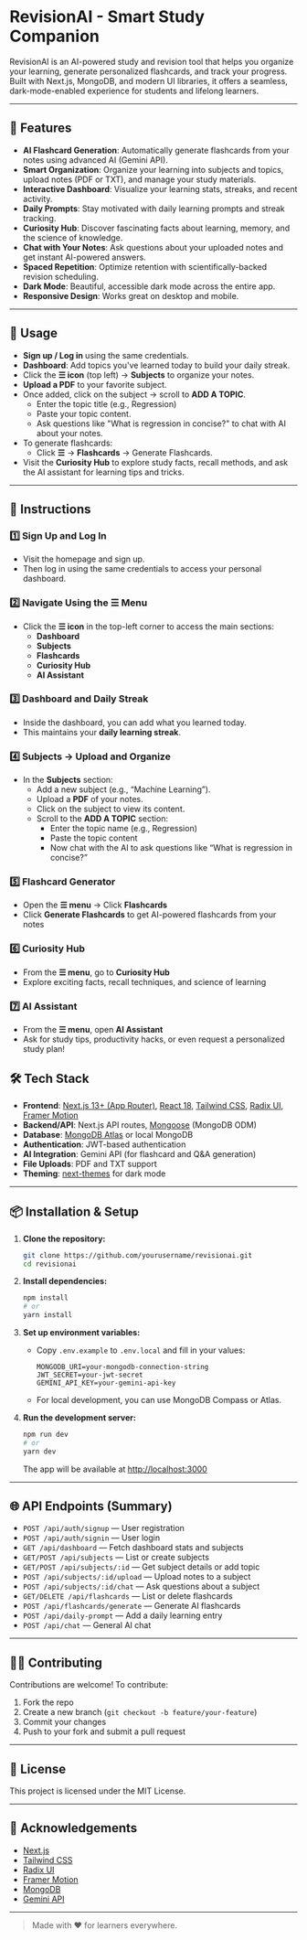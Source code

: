 # RevisionAI - Smart Study Companion

RevisionAI is an AI-powered study and revision tool that helps you organize your learning, generate personalized flashcards, and track your progress. Built with Next.js, MongoDB, and modern UI libraries, it offers a seamless, dark-mode-enabled experience for students and lifelong learners. 

---

## 🚀 Features

- **AI Flashcard Generation**: Automatically generate flashcards from your notes using advanced AI (Gemini API).
- **Smart Organization**: Organize your learning into subjects and topics, upload notes (PDF or TXT), and manage your study materials.
- **Interactive Dashboard**: Visualize your learning stats, streaks, and recent activity.
- **Daily Prompts**: Stay motivated with daily learning prompts and streak tracking.
- **Curiosity Hub**: Discover fascinating facts about learning, memory, and the science of knowledge.
- **Chat with Your Notes**: Ask questions about your uploaded notes and get instant AI-powered answers.
- **Spaced Repetition**: Optimize retention with scientifically-backed revision scheduling.
- **Dark Mode**: Beautiful, accessible dark mode across the entire app.
- **Responsive Design**: Works great on desktop and mobile.

---
## 📝 Usage

- **Sign up / Log in** using the same credentials.
- **Dashboard**: Add topics you've learned today to build your daily streak.
- Click the **☰ icon** (top left) → **Subjects** to organize your notes.
- **Upload a PDF** to your favorite subject.
- Once added, click on the subject → scroll to **ADD A TOPIC**.
  - Enter the topic title (e.g., Regression)
  - Paste your topic content.
  - Ask questions like "What is regression in concise?" to chat with AI about your notes.
- To generate flashcards:
  - Click **☰** → **Flashcards** → Generate Flashcards.
- Visit the **Curiosity Hub** to explore study facts, recall methods, and ask the AI assistant for learning tips and tricks.

---

## 📘 Instructions

### 1️⃣ Sign Up and Log In
- Visit the homepage and sign up.
- Then log in using the same credentials to access your personal dashboard.

### 2️⃣ Navigate Using the ☰ Menu
- Click the **☰ icon** in the top-left corner to access the main sections:
  - **Dashboard**
  - **Subjects**
  - **Flashcards**
  - **Curiosity Hub**
  - **AI Assistant**

### 3️⃣ Dashboard and Daily Streak
- Inside the dashboard, you can add what you learned today.
- This maintains your **daily learning streak**.

### 4️⃣ Subjects → Upload and Organize
- In the **Subjects** section:
  - Add a new subject (e.g., “Machine Learning”).
  - Upload a **PDF** of your notes.
  - Click on the subject to view its content.
  - Scroll to the **ADD A TOPIC** section:
    - Enter the topic name (e.g., Regression)
    - Paste the topic content
    - Now chat with the AI to ask questions like “What is regression in concise?”

### 5️⃣ Flashcard Generator
- Open the **☰ menu** → Click **Flashcards**
- Click **Generate Flashcards** to get AI-powered flashcards from your notes

### 6️⃣ Curiosity Hub
- From the **☰ menu**, go to **Curiosity Hub**
- Explore exciting facts, recall techniques, and science of learning

### 7️⃣ AI Assistant
- From the **☰ menu**, open **AI Assistant**
- Ask for study tips, productivity hacks, or even request a personalized study plan!

## 🛠️ Tech Stack

- **Frontend**: [Next.js 13+ (App Router)](https://nextjs.org/), [React 18](https://react.dev/), [Tailwind CSS](https://tailwindcss.com/), [Radix UI](https://www.radix-ui.com/), [Framer Motion](https://www.framer.com/motion/)
- **Backend/API**: Next.js API routes, [Mongoose](https://mongoosejs.com/) (MongoDB ODM)
- **Database**: [MongoDB Atlas](https://www.mongodb.com/atlas) or local MongoDB
- **Authentication**: JWT-based authentication
- **AI Integration**: Gemini API (for flashcard and Q&A generation)
- **File Uploads**: PDF and TXT support
- **Theming**: [next-themes](https://github.com/pacocoursey/next-themes) for dark mode

---

## 📦 Installation & Setup

1. **Clone the repository:**
   ```bash
   git clone https://github.com/yourusername/revisionai.git
   cd revisionai
   ```

2. **Install dependencies:**
   ```bash
   npm install
   # or
   yarn install
   ```

3. **Set up environment variables:**
   - Copy `.env.example` to `.env.local` and fill in your values:
     ```env
     MONGODB_URI=your-mongodb-connection-string
     JWT_SECRET=your-jwt-secret
     GEMINI_API_KEY=your-gemini-api-key
     ```
   - For local development, you can use MongoDB Compass or Atlas.

4. **Run the development server:**
   ```bash
   npm run dev
   # or
   yarn dev
   ```
   The app will be available at [http://localhost:3000](http://localhost:3000)

---

## 🌐 API Endpoints (Summary)

- `POST /api/auth/signup` — User registration
- `POST /api/auth/signin` — User login
- `GET /api/dashboard` — Fetch dashboard stats and subjects
- `GET/POST /api/subjects` — List or create subjects
- `GET/POST /api/subjects/:id` — Get subject details or add topic
- `POST /api/subjects/:id/upload` — Upload notes to a subject
- `POST /api/subjects/:id/chat` — Ask questions about a subject
- `GET/DELETE /api/flashcards` — List or delete flashcards
- `POST /api/flashcards/generate` — Generate AI flashcards
- `POST /api/daily-prompt` — Add a daily learning entry
- `POST /api/chat` — General AI chat

---

## 🧑‍💻 Contributing

Contributions are welcome! To contribute:
1. Fork the repo
2. Create a new branch (`git checkout -b feature/your-feature`)
3. Commit your changes
4. Push to your fork and submit a pull request

---

## 📄 License

This project is licensed under the MIT License.

---

## 🙏 Acknowledgements
- [Next.js](https://nextjs.org/)
- [Tailwind CSS](https://tailwindcss.com/)
- [Radix UI](https://www.radix-ui.com/)
- [Framer Motion](https://www.framer.com/motion/)
- [MongoDB](https://www.mongodb.com/)
- [Gemini API](https://ai.google.dev/gemini-api)

---

> Made with ❤️ for learners everywhere.
